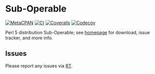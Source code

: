 # Sub-Operable

[![MetaCPAN](https://img.shields.io/cpan/v/Sub-Operable.svg)](https://metacpan.org/release/Sub-Operable)
[![CI](https://github.com/tobyink/p5-sub-operable/workflows/CI/badge.svg)](https://github.com/tobyink/p5-sub-operable/actions)
[![Coveralls](https://coveralls.io/repos/tobyink/p5-sub-operable/badge.svg?branch=master&amp;service=github)](https://coveralls.io/github/tobyink/p5-sub-operable)
[![Codecov](https://codecov.io/gh/tobyink/p5-sub-operable/branch/master/graph/badge.svg)](https://codecov.io/gh/tobyink/p5-sub-operable)

Perl 5 distribution Sub-Operable; see [homepage](https://metacpan.org/release/Sub-Operable)
for download, issue tracker, and more info.

## Issues

Please report any issues via [RT](https://rt.cpan.org/Dist/Display.html?Queue=Sub-Operable).
